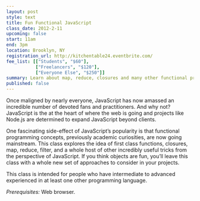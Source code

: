 ```yaml
---
layout: post
style: text
title: Fun Functional JavaScript
class_date: 2012-2-11
upcoming: false
start: 11am
end: 3pm
location: Brooklyn, NY
registration_url: http://kitchentable24.eventbrite.com/
fee_list: [["Students", "$60"],
           ["Freelancers", "$120"],
           ["Everyone Else", "$250"]]
summary: Learn about map, reduce, closures and many other functional programming tricks in the world's most misunderstood programming language.
published: false
---
```


Once maligned by nearly everyone, JavaScript has now amassed an incredible number of devoted fans and practitioners. And why not? JavaScript is the at the heart of where the web is going and projects like Node.js are determined to expand JavaScript beyond clients.

One fascinating side-effect of JavaScript’s popularity is that functional programming concepts, previously academic curiosities, are now going mainstream. This class explores the idea of first class functions, closures, map, reduce, filter, and a whole host of other incredibly useful tricks from the perspective of JavaScript. If you think objects are fun, you’ll leave this class with a whole new set of approaches to consider in your projects.

This class is intended for people who have intermediate to advanced experienced in at least one other programming language.

*Prerequisites:* Web browser.


